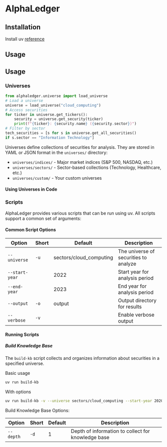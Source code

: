 # AlphaLedger


## Installation

Install uv [reference](https://docs.astral.sh/uv/getting-started/installation/)


## Usage

## Usage

### Universes

```python
from alphaledger.universe import load_universe
# Load a universe
universe = load_universe("cloud_computing")
# Access securities
for ticker in universe.get_tickers():
    security = universe.get_security(ticker)
    print(f"{ticker}: {security.name} ({security.sector})")
# Filter by sector
tech_securities = [s for s in universe.get_all_securities()
if s.sector == "Information Technology"]
```

Universes define collections of securities for analysis. They are stored in YAML or JSON format in the `universes/` directory:

- `universes/indices/` - Major market indices (S&P 500, NASDAQ, etc.)
- `universes/sectors/` - Sector-based collections (Technology, Healthcare, etc.)
- `universes/custom/` - Your custom universes

#### Using Universes in Code


### Scripts

AlphaLedger provides various scripts that can be run using uv. All scripts support a common set of arguments:

#### Common Script Options

| Option | Short | Default | Description |
|--------|-------|---------|-------------|
| `--universe` | `-u` | sectors/cloud_computing | The universe of securities to analyze |
| `--start-year` | | 2022 | Start year for analysis period |
| `--end-year` | | 2023 | End year for analysis period |
| `--output` | `-o` | output | Output directory for results |
| `--verbose` | `-v` | | Enable verbose output |

#### Running Scripts

##### Build Knowledge Base

The `build-kb` script collects and organizes information about securities in a specified universe.

Basic usage
```bash
uv run build-kb
```

With options
```bash
uv run build-kb -v --universe sectors/cloud_computing --start-year 2020 --end-year 2024
```

Build Knowledge Base Options:

| Option | Short | Default | Description |
|--------|-------|---------|-------------|
| `--depth` | `-d` | 1 | Depth of information to collect for knowledge base |